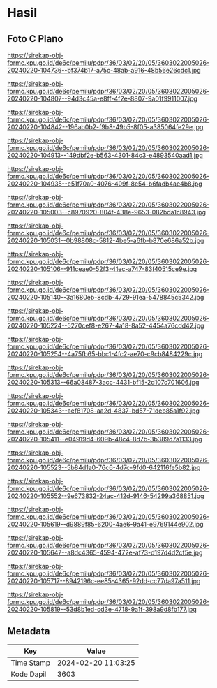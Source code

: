 # Hasil

## Foto C Plano

https://sirekap-obj-formc.kpu.go.id/de6c/pemilu/pdpr/36/03/02/20/05/3603022005026-20240220-104736--bf374b17-a75c-48ab-a916-48b56e26cdc1.jpg

https://sirekap-obj-formc.kpu.go.id/de6c/pemilu/pdpr/36/03/02/20/05/3603022005026-20240220-104807--94d3c45a-e8ff-4f2e-8807-9a01f9911007.jpg

https://sirekap-obj-formc.kpu.go.id/de6c/pemilu/pdpr/36/03/02/20/05/3603022005026-20240220-104842--196ab0b2-f9b8-49b5-8f05-a385064fe29e.jpg

https://sirekap-obj-formc.kpu.go.id/de6c/pemilu/pdpr/36/03/02/20/05/3603022005026-20240220-104913--149dbf2e-b563-4301-84c3-e4893540aad1.jpg

https://sirekap-obj-formc.kpu.go.id/de6c/pemilu/pdpr/36/03/02/20/05/3603022005026-20240220-104935--e51f70a0-4076-409f-8e54-b6fadb4ae4b8.jpg

https://sirekap-obj-formc.kpu.go.id/de6c/pemilu/pdpr/36/03/02/20/05/3603022005026-20240220-105003--c8970920-804f-438e-9653-082bda1c8943.jpg

https://sirekap-obj-formc.kpu.go.id/de6c/pemilu/pdpr/36/03/02/20/05/3603022005026-20240220-105031--0b98808c-5812-4be5-a6fb-b870e686a52b.jpg

https://sirekap-obj-formc.kpu.go.id/de6c/pemilu/pdpr/36/03/02/20/05/3603022005026-20240220-105106--911ceae0-52f3-41ec-a747-83f40515ce9e.jpg

https://sirekap-obj-formc.kpu.go.id/de6c/pemilu/pdpr/36/03/02/20/05/3603022005026-20240220-105140--3a1680eb-8cdb-4729-91ea-5478845c5342.jpg

https://sirekap-obj-formc.kpu.go.id/de6c/pemilu/pdpr/36/03/02/20/05/3603022005026-20240220-105224--5270cef8-e267-4a18-8a52-4454a76cdd42.jpg

https://sirekap-obj-formc.kpu.go.id/de6c/pemilu/pdpr/36/03/02/20/05/3603022005026-20240220-105254--4a75fb65-bbc1-4fc2-ae70-c9cb8484229c.jpg

https://sirekap-obj-formc.kpu.go.id/de6c/pemilu/pdpr/36/03/02/20/05/3603022005026-20240220-105313--66a08487-3acc-4431-bf15-2d107c701606.jpg

https://sirekap-obj-formc.kpu.go.id/de6c/pemilu/pdpr/36/03/02/20/05/3603022005026-20240220-105343--aef81708-aa2d-4837-bd57-71deb85a1f92.jpg

https://sirekap-obj-formc.kpu.go.id/de6c/pemilu/pdpr/36/03/02/20/05/3603022005026-20240220-105411--e04919d4-609b-48c4-8d7b-3b389d7a1133.jpg

https://sirekap-obj-formc.kpu.go.id/de6c/pemilu/pdpr/36/03/02/20/05/3603022005026-20240220-105523--5b84d1a0-76c6-4d7c-9fd0-642116fe5b82.jpg

https://sirekap-obj-formc.kpu.go.id/de6c/pemilu/pdpr/36/03/02/20/05/3603022005026-20240220-105552--9e673832-24ac-412d-9146-54299a368851.jpg

https://sirekap-obj-formc.kpu.go.id/de6c/pemilu/pdpr/36/03/02/20/05/3603022005026-20240220-105619--d9889f85-6200-4ae6-9a41-e9769144e902.jpg

https://sirekap-obj-formc.kpu.go.id/de6c/pemilu/pdpr/36/03/02/20/05/3603022005026-20240220-105647--a8dc4365-4594-472e-af73-d197d4d2cf5e.jpg

https://sirekap-obj-formc.kpu.go.id/de6c/pemilu/pdpr/36/03/02/20/05/3603022005026-20240220-105717--8942196c-ee85-4365-92dd-cc77da97a511.jpg

https://sirekap-obj-formc.kpu.go.id/de6c/pemilu/pdpr/36/03/02/20/05/3603022005026-20240220-105819--53d8b1ed-cd3e-4718-9a1f-398a9d8fb177.jpg


## Metadata

| Key        | Value               |
| ---------- | ------------------- |
| Time Stamp | 2024-02-20 11:03:25 |
| Kode Dapil | 3603                |



